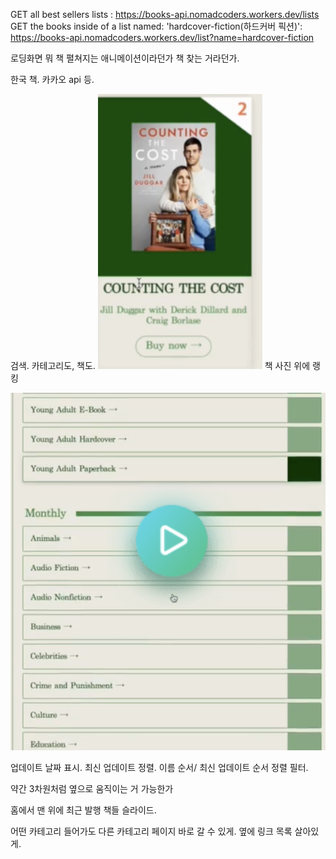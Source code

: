 GET all best sellers lists : https://books-api.nomadcoders.workers.dev/lists
GET the books inside of a list named: 'hardcover-fiction(하드커버 픽션)': https://books-api.nomadcoders.workers.dev/list?name=hardcover-fiction

로딩화면 뭐 책 펼쳐지는 애니메이션이라던가 책 찾는 거라던가. 

한국 책. 카카오 api 등.

검색. 카테고리도, 책도.
![alt text](image.png)
책 사진 위에 랭킹

![alt text](image-1.png)

업데이트 날짜 표시. 최신 업데이트 정렬. 이름 순서/ 최신 업데이트 순서 정렬 필터.

약간 3차원처럼 옆으로 움직이는 거 가능한가

홈에서 맨 위에 최근 발행 책들 슬라이드.

어떤 카테고리 들어가도 다른 카테고리 페이지 바로 갈 수 있게. 옆에 링크 목록 살아있게.